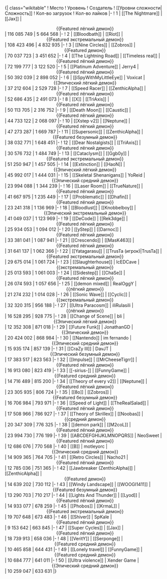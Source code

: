 {| class="wikitable"
! Место
! Уровень
! Создатель
! [[Уровни сложности|Сложность]]
! Кол-во загрузок
! Кол-во лайков
|-
! 1
| [[The Nightmare]]
| [[Jax]]
| <center>{{Featured лёгкий демон}}</center>
| 116 085 749
| 5 664 568
|-
! 2
| [[Bloodbath]]
| [[Riot]]
| <center>{{Featured экстремальный демон}}</center>
| 108 423 496
| 4 832 935
|-
! 3
| [[Nine Circles]]
| [[Zobros]]
| <center>{{Featured демон}}</center>
| 70 037 723
| 3 451 652
|-
! 4
| [[The Lightning Road]]
| [[Timeless real]]
| <center>{{Featured лёгкий демон}}</center>
| 72 199 777
| 3 122 520
|-
! 5
| [[Platinum Adventure]]
| Jerry4
| <center>{{Featured лёгкий демон}}</center>
| 50 392 039
| 2 898 052
|-
! 6
| [[iSpyWithMyLittleEye]]
| Voxicat
| <center>{{Эпический лёгкий демон}}</center>
| 37 212 604
| 2 529 728
|-
! 7
| [[Speed Racer]]
| [[ZenthicAlpha]]
| <center>{{Featured лёгкий демон}}</center>
| 52 686 435
| 2 491 073
|-
! 8
| [[X]]
| [[TriAxis]]
| <center>{{Featured лёгкий демон}}</center>
| 50 113 705
| 2 316 752
|-
! 9
| [[Death Moon]]
| [[Caustic]]
| <center>{{Featured лёгкий демон}}</center>
| 44 733 122
| 2 068 097
|-
! 10
| [[Xstep v2]]
| [[Neptune]]
| <center>{{Featured лёгкий демон}}</center>
| 47 273 287
| 1 669 787
|-
! 11
| [[Supersonic]]
| [[ZenthicAlpha]]
| <center>{{Featured безумный демон}}</center>
| 38 032 771
| 1 648 451
|-
! 12
| [[Dear Nostalgists]]
| [[TriAxis]]
| <center>{{Featured лёгкий демон}}</center>
| 30 576 732
| 1 484 749
|-
! 13
| [[Cataclysm]]
| [[Ggb0y]]
| <center>{{Featured экстремальный демон}}</center>
| 51 250 947
| 1 457 505
|-
! 14
| [[Extinction]]
| [[HaoN]]
| <center>{{Эпический лёгкий демон}}</center>
| 45 992 017
| 1 444 031
|-
! 15
| [[Skeletal Shenanigans]]
| YoReid
| <center>{{Эпический средний демон}}</center>
| 23 994 088
| 1 344 239
|-
! 16
| [[Laser Room]]
| [[TrueNature]]
| <center>{{Featured лёгкий демон}}</center>
| 41 667 975
| 1 235 449
|-
! 17
| [[Problematic]]
| [[Dhafin]]
| <center>{{Featured лёгкий демон}}</center>
| 23 241 318
| 1 136 969
|-
! 18
| [[Bloodlust]]
| [[Knobbelboy]]
| <center>{{Эпический экстремальный демон}}</center>
| 41 049 037
| 1 123 969
|-
! 19
| [[DeCode]]
| [[Rek3dge]]
| <center>{{Featured лёгкий демон}}</center>
| 25 934 053
| 1 094 012
|-
! 20
| [[yStep]]
| [[Darnoc]]
| <center>{{Featured лёгкий демон}}</center>
| 33 381 041
| 1 087 941
|-
! 21
| [[Crescendo]]
| [[MasK463]]
| <center>{{Featured лёгкий демон}}</center>
| 31 641 137
| 1 062 366
|-
! 22
| [[Yatagarasu]]
| [[TrusTa (игрок)|TrusTa]]
| <center>{{Featured экстремальный демон}}</center>
| 29 675 014
| 1 061 724
|-
! 23
| [[Slaughterhouse]]
| IcEDCave
| <center>{{экстремальный демон}}</center>
| 25 013 593
| 1 061 003
|-
! 24
| [[Sidestep]]
| [[ChaSe]]
| <center>{{Featured лёгкий демон}}</center>
| 26 074 593
| 1 057 656
|-
! 25
| [[demon mixed]]
| RealOggY
| <center>{{лёгкий демон}}</center>
| 21 274 232
| 1 014 028
|-
! 26
| [[Sonic Wave]]
| [[Cyclic]]
| <center>{{экстремальный демон}}</center>
| 32 320 315
| 956 188
|-
! 27
| [[Ultra Paracosm]]
| iIiRulasiIi
| <center>{{лёгкий демон}}</center>
| 16 528 295
| 928 775
|-
! 28
| [[Change of Scene]]
| bli
| <center>{{Эпический лёгкий демон}}</center>
| 12 352 308
| 871 018
|-
! 29
| [[Future Funk]]
| JonathanGD
| <center>{{Эпический демон}}</center>
| 20 424 002
| 868 984
|-
! 30
| [[Nantendo]]
| im fernando
| <center>{{Эпический средний демон}}</center>
| 15 935 174
| 857 139
|-
! 31
| [[CraZy III]]
| DavJT
| <center>{{Эпический безумный демон}}</center>
| 17 383 517
| 823 563
|-
! 32
| [[Impulse]]
| [[MrCheeseTigrr]]
| <center>{{Featured лёгкий демон}}</center>
| 16 913 080
| 823 419
|-
! 33
| [[-sirius-]]
| [[FunnyGame]]
| <center>{{Featured средний демон}}</center>
| 14 716 489
| 815 200
|-
! 34
| [[Theory of every v2]]
| [[Neptune]]
| <center>{{Featured лёгкий демон}}</center>
| 23 305 935
| 806 724
|-
! 35
| [[8o]]
| [[Zobros]]
| <center>{{Featured безумный демон}}</center>
| 16 706 984
| 793 971
|-
! 36
| [[Speed of Light]]
| [[TheRealSalad]]
| <center>{{Featured лёгкий демон}}</center>
| 17 508 966
| 786 927
|-
! 37
| [[Theory of Skrillex]]
| [[Noobas]]
| <center>{{средний демон}}</center>
| 20 347 309
| 776 325
|-
! 38
| [[demon park]]
| [[M2coL]]
| <center>{{Featured лёгкий демон}}</center>
| 23 994 730
| 776 199
|-
! 39
| [[ABCDEFGHIJKLMNOPQRS]]
| NeoSweet
| <center>{{Featured лёгкий демон}}</center>
| 12 686 076
| 770 568
|-
! 40
| [[B]]
| motleyorc
| <center>{{Эпический средний демон}}</center>
| 14 909 365
| 764 705
|-
! 41
| [[Retro Circles]]
| Nacho21
| <center>{{Featured лёгкий демон}}</center>
| 12 785 036
| 751 365
|-
! 42
| [[Jawbreaker (ZenthicAlpha)]]
| [[ZenthicAlpha]]
| <center>{{Featured демон}}</center>
| 14 639 202
| 730 112
|-
! 43
| [[Windy Landscape]]
| [[WOOGI1411]]
| <center>{{Featured безумный демон}}</center>
| 13 290 703
| 710 217
|-
! 44
| [[Lights And Thunder]]
| [[Lyod]]
| <center>{{Featured лёгкий демон}}</center>
| 14 933 077
| 678 259
|-
! 45
| [[Phobos]]
| [[KrmaL]]
| <center>{{Featured экстремальный демон}}</center>
| 19 707 648
| 673 483
|-
! 46
| [[Shiver]]
| SpKale
| <center>{{Featured лёгкий демон}}</center>
| 9 153 642
| 663 845
|-
! 47
| [[Super Cycles]]
| [[Jax]]
| <center>{{Featured лёгкий демон}}</center>
| 18 739 913
| 658 036
|-
! 48
| [[VeritY]]
| [[Serponge]]
| <center>{{Featured средний демон}}</center>
| 10 465 858
| 644 431
|-
! 49
| [[Lonely travel]]
| [[FunnyGame]]
| <center>{{Featured средний демон}}</center>
| 10 684 777
| 641 011
|-
! 50
| [[Ultra violence]]
| Xender Game
| <center>{{Эпический средний демон}}</center>
| 10 259 047
| 633 631
|}